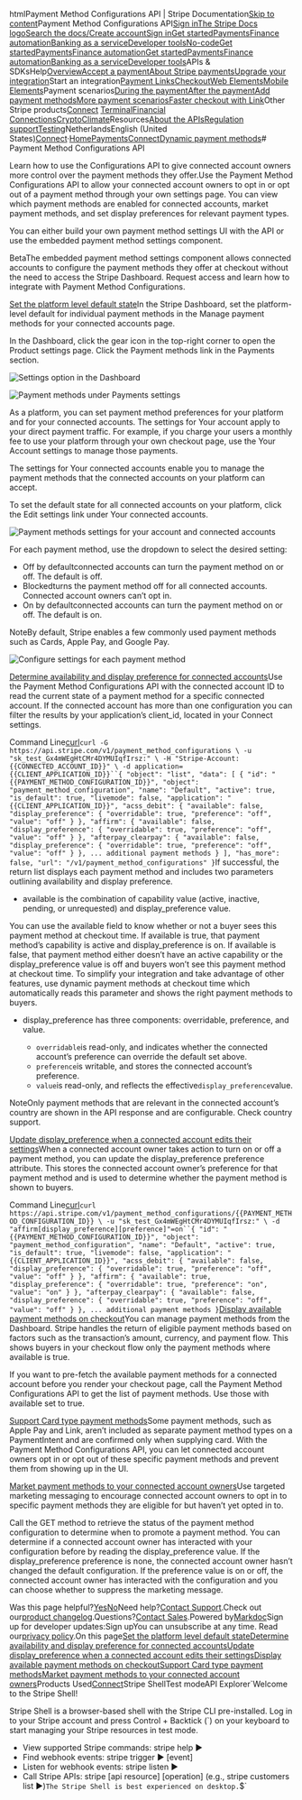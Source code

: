 htmlPayment Method Configurations API | Stripe Documentation[Skip to content](#main-content)Payment Method Configurations API[Sign in](https://dashboard.stripe.com/login?redirect=https%3A%2F%2Fdocs.stripe.com%2Fconnect%2Fpayment-method-configurations)[The Stripe Docs logo](/)[Search the docs/](#)[Create account](https://dashboard.stripe.com/register/connect)[Sign in](https://dashboard.stripe.com/login?redirect=https%3A%2F%2Fdocs.stripe.com%2Fconnect%2Fpayment-method-configurations)[Get started](/get-started)[Payments](/payments)[Finance automation](/finance-automation)[Banking as a service](/financial-services)[Developer tools](/development)[No-code](/no-code)[Get started](/get-started)[Payments](/payments)[Finance automation](/finance-automation)[](#)[Get started](/get-started)[Payments](/payments)[Finance automation](/finance-automation)[Banking as a service](/financial-services)[Developer tools](/development)[](#)APIs & SDKsHelp[Overview](/docs/payments)[Accept a payment](#)[About Stripe payments](#)[Upgrade your integration](/docs/payments/upgrades)Start an integration[Payment Links](#)[Checkout](#)[Web Elements](#)[Mobile Elements](#)Payment scenarios[During the payment](#)[After the payment](#)[Add payment methods](#)[More payment scenarios](#)[Faster checkout with Link](#)Other Stripe products[Connect](#)
[Terminal](#)[Financial Connections](#)[Crypto](#)[Climate](#)Resources[About the APIs](#)[Regulation support](#)[Testing](/docs/testing)NetherlandsEnglish (United States)[](#)[](#)[Connect](/connect)·[Home](/docs)[Payments](/docs/payments)[Connect](/docs/connect)[Dynamic payment methods](/docs/connect/dynamic-payment-methods)# Payment Method Configurations API

Learn how to use the Configurations API to give connected account owners more control over the payment methods they offer.Use the Payment Method Configurations API to allow your connected account owners to opt in or opt out of a payment method through your own settings page. You can view which payment methods are enabled for connected accounts, market payment methods, and set display preferences for relevant payment types.

You can either build your own payment method settings UI with the API or use the embedded payment method settings component.

BetaThe embedded payment method settings component allows connected accounts to configure the payment methods they offer at checkout without the need to access the Stripe Dashboard. Request access and learn how to integrate with Payment Method Configurations.

[Set the platform level default state](#section-1)In the Stripe Dashboard, set the platform-level default for individual payment methods in the Manage payment methods for your connected accounts page.

In the Dashboard, click the gear icon in the top-right corner to open the Product settings page. Click the Payment methods link in the Payments section.

![Settings option in the Dashboard](https://b.stripecdn.com/docs-statics-srv/assets/settings-api-dashboard.01bd465492acb49ada30fdda9e9f5d08.png)

![Payment methods under Payments settings](https://b.stripecdn.com/docs-statics-srv/assets/settings-api-payment-methods.7824d81ee28dd2775b73d556da33d82a.png)

As a platform, you can set payment method preferences for your platform and for your connected accounts. The settings for Your account apply to your direct payment traffic. For example, if you charge your users a monthly fee to use your platform through your own checkout page, use the Your Account settings to manage those payments.

The settings for Your connected accounts enable you to manage the payment methods that the connected accounts on your platform can accept.

To set the default state for all connected accounts on your platform, click the Edit settings link under Your connected accounts.

![Payment methods settings for your account and connected accounts](https://b.stripecdn.com/docs-statics-srv/assets/settings-api-connected-accounts.ba46dc06c0684b481667e91cf4e3fcfd.png)

For each payment method, use the dropdown to select the desired setting:

- Off by defaultconnected accounts can turn the payment method on or off. The default is off.
- Blockedturns the payment method off for all connected accounts. Connected account owners can’t opt in.
- On by defaultconnected accounts can turn the payment method on or off. The default is on.

NoteBy default, Stripe enables a few commonly used payment methods such as Cards, Apple Pay, and Google Pay.

![Configure settings for each payment method](https://b.stripecdn.com/docs-statics-srv/assets/settings-api-wallets.956b27fd0756e064d433aaa5999130fe.png)

[Determine availability and display preference for connected accounts](#section-2)Use the Payment Method Configurations API with the connected account ID to read the current state of a payment method for a specific connected account. If the connected account has more than one configuration you can filter the results by your application’s client_id, located in your Connect settings.

Command Line[curl](#)`curl -G https://api.stripe.com/v1/payment_method_configurations \
  -u "sk_test_Gx4mWEgHtCMr4DYMUIqfIrsz:" \
  -H "Stripe-Account: {{CONNECTED_ACCOUNT_ID}}" \
  -d application={{CLIENT_APPLICATION_ID}}``{
  "object": "list",
  "data": [
    {
      "id": "{{PAYMENT_METHOD_CONFIGURATION_ID}}",
      "object": "payment_method_configuration",
      "name": "Default",
      "active": true,
      "is_default": true,
      "livemode": false,
      "application": "{{CLIENT_APPLICATION_ID}}",
      "acss_debit": {
        "available": false,
        "display_preference": {
          "overridable": true,
          "preference": "off",
          "value": "off"
        }
      },
      "affirm": {
        "available": false,
        "display_preference": {
          "overridable": true,
          "preference": "off",
          "value": "off"
        }
      },
      "afterpay_clearpay": {
        "available": false,
        "display_preference": {
          "overridable": true,
          "preference": "off",
          "value": "off"
        }
      },
      ... additional payment methods
    }
  ],
  "has_more": false,
  "url": "/v1/payment_method_configurations"
}`If successful, the return list displays each payment method and includes two parameters outlining availability and display preference.

- available is the combination of capability value (active, inactive, pending, or unrequested) and display_preference value.

You can use the available field to know whether or not a buyer sees this payment method at checkout time. If available is true, that payment method’s capability is active and display_preference is on. If available is false, that payment method either doesn’t have an active capability or the display_preference value is off and buyers won’t see this payment method at checkout time. To simplify your integration and take advantage of other features, use dynamic payment methods at checkout time which automatically reads this parameter and shows the right payment methods to buyers.


- display_preference has three components: overridable, preference, and value.

  - `overridable`is read-only, and indicates whether the connected account’s preference can override the default set above.
  - `preference`is writable, and stores the connected account’s preference.
  - `value`is read-only, and reflects the effective`display_preference`value.



NoteOnly payment methods that are relevant in the connected account’s country are shown in the API response and are configurable. Check country support.

[Update display_preference when a connected account edits their settings](#section-3)When a connected account owner takes action to turn on or off a payment method, you can update the display_preference preference attribute. This stores the connected account owner’s preference for that payment method and is used to determine whether the payment method is shown to buyers.

Command Line[curl](#)`curl https://api.stripe.com/v1/payment_method_configurations/{{PAYMENT_METHOD_CONFIGURATION_ID}} \
  -u "sk_test_Gx4mWEgHtCMr4DYMUIqfIrsz:" \
  -d "affirm[display_preference][preference]"=on``{
  "id": "{{PAYMENT_METHOD_CONFIGURATION_ID}}",
  "object": "payment_method_configuration",
  "name": "Default",
  "active": true,
  "is_default": true,
  "livemode": false,
  "application": "{{CLIENT_APPLICATION_ID}}",
  "acss_debit": {
    "available": false,
    "display_preference": {
      "overridable": true,
      "preference": "off",
      "value": "off"
    }
  },
  "affirm": {
    "available": true,
    "display_preference": {
      "overridable": true,
      "preference": "on",
      "value": "on"
    }
  },
  "afterpay_clearpay": {
    "available": false,
    "display_preference": {
      "overridable": true,
      "preference": "off",
      "value": "off"
    }
  },
  ... additional payment methods
}`[Display available payment methods on checkout](#section-4)You can manage payment methods from the Dashboard. Stripe handles the return of eligible payment methods based on factors such as the transaction’s amount, currency, and payment flow. This shows buyers in your checkout flow only the payment methods where available is true.

If you want to pre-fetch the available payment methods for a connected account before you render your checkout page, call the Payment Method Configurations API to get the list of payment methods. Use those with available set to true.

[Support Card type payment methods](#section-5)Some payment methods, such as Apple Pay and Link, aren’t included as separate payment method types on a PaymentIntent and are confirmed only when supplying card. With the Payment Method Configurations API, you can let connected account owners opt in or opt out of these specific payment methods and prevent them from showing up in the UI.

[Market payment methods to your connected account owners](#section-6)Use targeted marketing messaging to encourage connected account owners to opt in to specific payment methods they are eligible for but haven’t yet opted in to.

Call the GET method to retrieve the status of the payment method configuration to determine when to promote a payment method. You can determine if a connected account owner has interacted with your configuration before by reading the display_preference value. If the display_preference preference is none, the connected account owner hasn’t changed the default configuration. If the preference value is on or off, the connected account owner has interacted with the configuration and you can choose whether to suppress the marketing message.

Was this page helpful?[Yes](#)[No](#)Need help?[Contact Support](https://support.stripe.com/).Check out our[product changelog](https://stripe.com/blog/changelog).Questions?[Contact Sales](https://stripe.com/contact/sales).Powered by[Markdoc](https://markdoc.dev)Sign up for developer updates:Sign upYou can unsubscribe at any time. Read our[privacy policy](https://stripe.com/privacy).On this page[Set the platform level default state](#section-1)[Determine availability and display preference for connected accounts](#section-2)[Update display_preference when a connected account edits their settings](#section-3)[Display available payment methods on checkout](#section-4)[Support Card type payment methods](#section-5)[Market payment methods to your connected account owners](#section-6)Products Used[Connect](/connect)Stripe ShellTest modeAPI Explorer[](https://stripe.com/docs/stripe-cli#install)`Welcome to the Stripe Shell!

Stripe Shell is a browser-based shell with the Stripe CLI pre-installed. Log in to your
Stripe account and press Control + Backtick (`) on your keyboard to start managing your Stripe
resources in test mode.

- View supported Stripe commands: stripe help ▶️
- Find webhook events: stripe trigger ▶️ [event]
- Listen for webhook events: stripe listen ▶
- Call Stripe APIs: stripe [api resource] [operation] (e.g., stripe customers list ▶️)`The Stripe Shell is best experienced on desktop.`$`